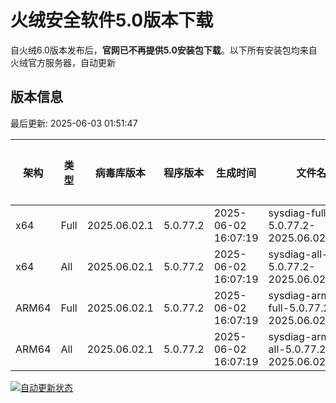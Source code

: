 # 火绒安全软件5.0版本下载 

自火绒6.0版本发布后，**官网已不再提供5.0安装包下载**。以下所有安装包均来自火绒官方服务器，自动更新

<!-- TABLE_START -->

## 版本信息

最后更新: 2025-06-03 01:51:47

| 架构    | 类型   | 病毒库版本 | 程序版本  | 生成时间 | 文件名 | 大小 | 下载链接    |
|---------|-------|------------|----------|----------|--------|------|----------|
| x64     | Full | 2025.06.02.1 | 5.0.77.2 | 2025-06-02 16:07:19 | sysdiag-full-5.0.77.2-2025.06.02.1.exe | 27.79M | [下载](https://down-tencent.huorong.cn/sysdiag-full-5.0.77.2-2025.06.02.1.exe) |
| x64     | All  | 2025.06.02.1 | 5.0.77.2 | 2025-06-02 16:07:19 | sysdiag-all-5.0.77.2-2025.06.02.1.exe | 27.79M | [下载](https://down-tencent.huorong.cn/sysdiag-all-5.0.77.2-2025.06.02.1.exe) |
| ARM64   | Full | 2025.06.02.1 | 5.0.77.2 | 2025-06-02 16:07:19 | sysdiag-arm64-full-5.0.77.2-2025.06.02.1.exe | 27.51M | [下载](https://down-tencent.huorong.cn/sysdiag-arm64-full-5.0.77.2-2025.06.02.1.exe) |
| ARM64   | All  | 2025.06.02.1 | 5.0.77.2 | 2025-06-02 16:07:19 | sysdiag-arm64-all-5.0.77.2-2025.06.02.1.exe | 27.51M | [下载](https://down-tencent.huorong.cn/sysdiag-arm64-all-5.0.77.2-2025.06.02.1.exe) |

<!-- TABLE_END -->

[![自动更新状态](https://github.com/J54264/Huorong-Version/actions/workflows/update.yml/badge.svg)](https://github.com/J54264/Huorong-Version/actions)
